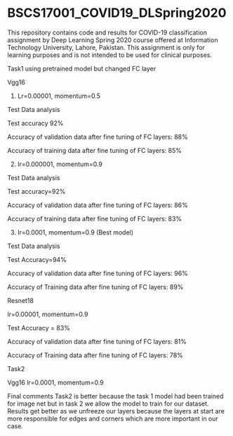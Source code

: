 # BSCS17001_COVID19_DLSpring2020
This repository contains code and results for COVID-19 classification assignment by Deep Learning Spring 2020 course offered at Information Technology University, Lahore, Pakistan. This assignment is only for learning purposes and is not intended to be used for clinical purposes.

Task1
using pretrained model but changed FC layer

Vgg16 
1. Lr=0.00001, momentum=0.5
 
Test Data analysis

Test accuracy 92%
 
Accuracy of validation data after fine tuning of FC layers: 88%

Accuracy of training data after fine tuning of FC layers: 85%

2. lr=0.000001, momentum=0.9

Test Data analysis

Test accuracy=92%
 
Accuracy of validation data after fine tuning of FC layers: 86%

Accuracy of training data after fine tuning of FC layers: 83%


3. lr=0.0001, momentum=0.9 (Best model)

Test Data analysis 

Test Accuracy=94%

Accuracy of validation data after fine tuning of FC layers: 96%

Accuracy of Training data after fine tuning of FC layers: 89%

Resnet18

lr=0.00001, momentum=0.9

Test Accuracy = 83%

Accuracy of validation data after fine tuning of FC layers: 81%

Accuracy of Training data after fine tuning of FC layers: 78%
 

Task2 

Vgg16
 lr=0.0001, momentum=0.9


 

 


Final comments
Task2 is better because the task 1 model had been trained for image net but in task 2 we allow the model to train for our dataset. Results get better as we unfreeze our layers because the layers at start are more responsible for edges and corners which are more important in our case.

